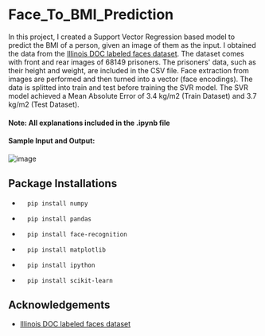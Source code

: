 # Face_To_BMI_Prediction
In this project, I created a Support Vector Regression based model to predict the BMI of a person, given an image of them as the input. I obtained the data from the <a href="https://www.kaggle.com/datasets/davidjfisher/illinois-doc-labeled-faces-dataset">Illinois DOC labeled faces dataset</a>. The dataset comes with front and rear images of 68149 prisoners. The prisoners' data, such as their height and weight, are included in the CSV file. Face extraction from images are performed and then turned into a vector (face encodings). The data is splitted into train and test before training the SVR model. The SVR model achieved a Mean Absolute Error of 3.4 kg/m2 (Train Dataset) and 3.7 kg/m2 (Test Dataset).

#### Note: All explanations included in the .ipynb file

#### Sample Input and Output:<br/>
![image](https://user-images.githubusercontent.com/103481357/197967789-681c89e8-528b-43b1-b4a4-4cde50e7f868.png)


## Package Installations
-       pip install numpy
       
-       pip install pandas  
  
-       pip install face-recognition
 
-       pip install matplotlib
     
-       pip install ipython
 
-       pip install scikit-learn


## Acknowledgements
- <a href="https://www.kaggle.com/datasets/davidjfisher/illinois-doc-labeled-faces-dataset">Illinois DOC labeled faces dataset</a>
